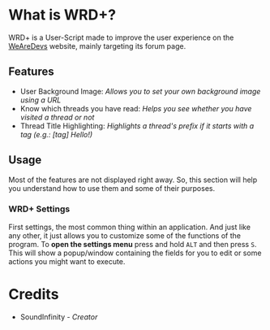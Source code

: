 # What is WRD+?

WRD+ is a User-Script made to improve the user experience on the [WeAreDevs](https://www.wearedevs.net) website, mainly targeting its forum page.

## Features

-   User Background Image: _Allows you to set your own background image using a URL_
-   Know which threads you have read: _Helps you see whether you have visited a thread or not_
-   Thread Title Highlighting: _Highlights a thread's prefix if it starts with a tag (e.g.: [tag] Hello!)_

## Usage

Most of the features are not displayed right away. So, this section will help you understand how to use them and some of their purposes.

### WRD+ Settings

First settings, the most common thing within an application. And just like any other, it just allows you to customize some of the functions of the program. To **open the settings menu** press and hold `ALT` and then press `S`. This will show a popup/window containing the fields for you to edit or some actions you might want to execute.

# Credits

-   SoundInfinity - _Creator_
